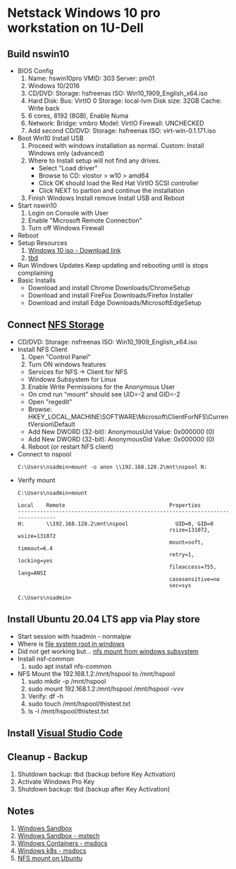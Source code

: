 # Netstack Windows 10 pro workstation on 1U-Dell


## Build nswin10
- BIOS Config
    1. Name: hswin10pro VMID: 303 Server: pm01
    2. Windows 10/2016
    3. CD/DVD: Storage: hsfreenas ISO: Win10_1909_English_x64.iso
    4. Hard Disk: Bus: VirtIO 0 Storage: local-lvm Disk size: 32GB Cache: Write back
    5. 6 cores, 8192 (8GB), Enable Numa
    6. Network: Bridge: vmbro Model: VirtIO Firewall: UNCHECKED <disable>
    7. Add second CD/DVD: Storage: hsfreenas ISO: virt-win-0.1.171.iso
- Boot Win10 Install USB
    1. Proceed with windows installation as normal. Custom: Install Windows only (advanced)
    2. Where to Install setup will not find any drives.
        - Select "Load driver"
        - Browse to CD: viostor > w10 > amd64
        - Click OK should load the Red Hat VirtIO SCSI controller
        - Click NEXT to partion and continue the installation
    3. Finish Windows Install remove Install USB and Reboot
- Start nswin10
    1. Login on Console with User
    2. Enable "Microsoft Remote Connection"
    3. Turn off Windows Firewall
- Reboot
- Setup Resources
    1. [Windows 10 iso - Download link](https://www.microsoft.com/en-us/software-download/windows10ISO)
    2. [tbd]()
- Run Windows Updates Keep updating and rebooting until is stops complaining
- Basic Installs
    - Download and install Chrome Downloads/ChromeSetup
    - Download and install FireFox Downloads/Firefox Installer
    - Download and install Edge Downloads/MicrosoftEdgeSetup

## Connect [NFS Storage](https://graspingtech.com/mount-nfs-share-windows-10/)
  - CD/DVD: Storage: nsfreenas ISO: Win10_1909_English_x64.iso
  - Install NFS Client
    1. Open "Control Panel"
    2. Turn ON windows features
      - Services for NFS -> Client for NFS
      - Windows Subsystem for Linux
    3. Enable Write Permissions for the Anonymous User
      - On cmd run "mount" should see UID=-2 and GID=-2
      - Open "regedit"
      - Browse: HKEY_LOCAL_MACHINE\SOFTWARE\Microsoft\ClientForNFS\CurrentVersion\Default
      - Add New DWORD (32-bit): AnonymousUid  Value: 0x000000 (0)
      - Add New DWORD (32-bit): AnonymousGid  Value: 0x000000 (0)
    4. Reboot (or restart NFS client)
  - Connect to nspool
    ```
    C:\Users\nsadmin>mount -o anon \\192.168.128.2\mnt\nspool N:
    ```
  - Verify mount
    ```
    C:\Users\nsadmin>mount

    Local    Remote                                 Properties
    -------------------------------------------------------------------------------
    H:       \\192.168.128.2\mnt\nspool               UID=0, GID=0
                                                    rsize=131072, wsize=131072
                                                    mount=soft, timeout=6.4
                                                    retry=1, locking=yes
                                                    fileaccess=755, lang=ANSI
                                                    casesensitive=no
                                                    sec=sys

    C:\Users\nsadmin>
    ```

## Install Ubuntu 20.04 LTS app via Play store
  - Start session with hsadmin - normalpw
  - Where is [file system root in windows](https://askubuntu.com/questions/759880/where-is-the-ubuntu-file-system-root-directory-in-windows-subsystem-for-linux-an)
  - Did not get working but... [nfs mount from windows subsystem](https://superuser.com/questions/1128634/how-to-access-mounted-network-drive-on-windows-linux-subsystem/1261563)
  - Install nsf-common
    1. sudo apt install nfs-common
  - NFS Mount the 192.168.1.2:/mnt/hspool to /mnt/hspool
    1. sudo mkdir -p /mnt/hspool
    2. sudo mount 192.168.1.2:/mnt/hspool /mnt/hspool -vvv
    3. Verify: df -h
    4. sudo touch /mnt/hspool/thistest.txt
    5. ls -l /mnt/hspool/thistest.txt

## Install [Visual Studio Code](https://code.visualstudio.com/)

## Cleanup - Backup
1. Shutdown backup: tbd (backup before Key Activation)
2. Activate Windows Pro Key
3. Shutdown backup: tbd (backup after Key Activation)
  
## Notes
1. [Windows Sandbox](https://www.theverge.com/2018/12/19/18147991/microsoft-windows-sandbox-security-safety-isolation-standalone-apps)
2. [Windows Sandbox - mstech](https://techcommunity.microsoft.com/t5/windows-kernel-internals/windows-sandbox/ba-p/301849#)
3. [Windows Containers - msdocs](https://docs.microsoft.com/en-us/virtualization/windowscontainers/about/)
4. [Windows k8s - msdocs](https://docs.microsoft.com/en-us/virtualization/windowscontainers/kubernetes/getting-started-kubernetes-windows)
5. [NFS mount on Ubuntu](https://www.digitalocean.com/community/tutorials/how-to-set-up-an-nfs-mount-on-ubuntu-18-04)
